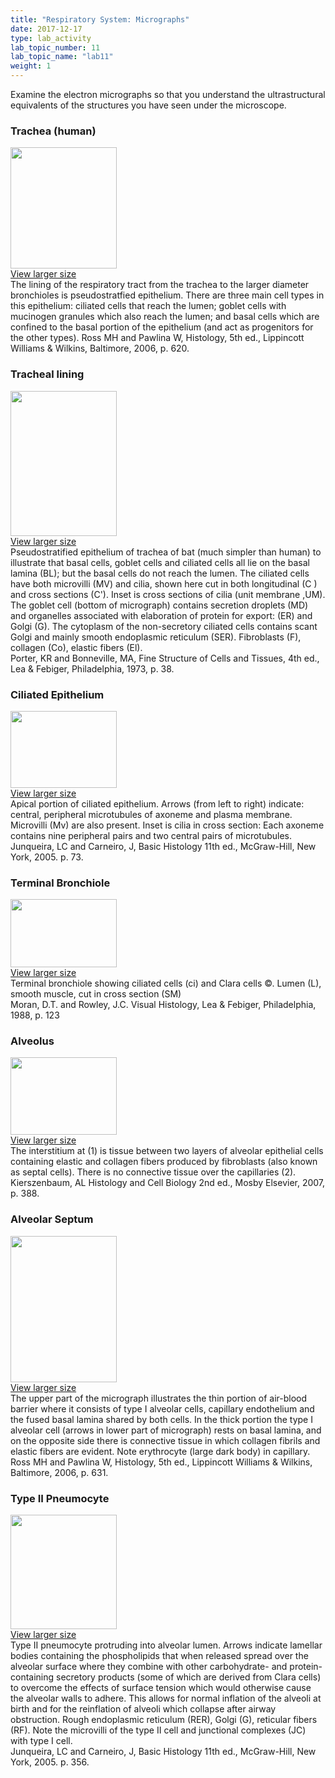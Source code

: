 ```yaml
---
title: "Respiratory System: Micrographs"
date: 2017-12-17
type: lab_activity
lab_topic_number: 11
lab_topic_name: "lab11"
weight: 1
---
```

<div class="entrybody">
						<p>Examine the electron micrographs so that you understand the ultrastructural equivalents of the structures you have seen under the microscope.</p>

<h3>Trachea (human) </h3>

<div class="slidepopup"><div class="thumbnail"> <a href="/assets_c/2009/07/13-1204/" target="_blank" > <img src="http://ccnmtl.columbia.edu/projects/histologylab/assets/images/13-thumb-170x194-1204.jpg" width="170" height="194" alt="" class="mt-image-left"> </a><br> <a href="/assets_c/2009/07/13-1204/" target="_blank" >View larger size</a></div><div class="slidetxt">The lining of the respiratory tract from the trachea to the larger diameter bronchioles is pseudostratfied epithelium. There are three main cell types in this epithelium: ciliated cells that reach the lumen; goblet cells with mucinogen granules which also reach the lumen; and basal cells which are confined to the basal portion of the epithelium (and act as progenitors for the other types). 
Ross MH and Pawlina W, Histology, 5th ed., Lippincott Williams &amp; Wilkins, Baltimore, 2006, p. 620.</div></div>

<h3>Tracheal lining</h3>

<div class="slidepopup"><div class="thumbnail"> <a href="/assets_c/2009/07/07-1186/" target="_blank" > <img src="http://ccnmtl.columbia.edu/projects/histologylab/assets/images/07-thumb-170x232-1186.jpg" width="170" height="232" alt="" class="mt-image-left"> </a><br> <a href="/assets_c/2009/07/07-1186/" target="_blank" >View larger size</a></div><div class="slidetxt">
Pseudostratified epithelium of trachea of bat (much simpler than human) to illustrate that basal cells, goblet cells and ciliated cells all lie on the basal lamina (BL); but the basal cells do not reach the lumen. The ciliated cells have both microvilli (MV) and cilia, shown here cut in both longitudinal (C ) and cross sections (C'). Inset is cross sections of cilia (unit membrane ,UM). The goblet cell (bottom of micrograph) contains secretion droplets (MD) and organelles associated with elaboration of protein for export: (ER) and Golgi (G). The cytoplasm of the non-secretory ciliated cells contains scant Golgi and mainly smooth endoplasmic reticulum (SER). Fibroblasts (F), collagen (Co), elastic fibers (El). <br>
Porter, KR and Bonneville, <span class="caps">MA,</span> Fine Structure of Cells and Tissues, 4th ed., Lea &amp; Febiger, Philadelphia, 1973, p. 38.</div></div>

<h3>Ciliated Epithelium  </h3>

<div class="slidepopup"><div class="thumbnail"> <a href="/assets_c/2009/07/08-1189/" target="_blank" > <img src="http://ccnmtl.columbia.edu/projects/histologylab/assets/images/08-thumb-170x123-1189.jpg" width="170" height="123" alt="" class="mt-image-left"> </a><br> <a href="/assets_c/2009/07/08-1189/" target="_blank" >View larger size</a></div><div class="slidetxt">
Apical portion of ciliated epithelium. Arrows (from left to right) indicate: central, peripheral microtubules of axoneme and plasma membrane. Microvilli (Mv) are also present. Inset is cilia in cross section: Each axoneme contains nine peripheral pairs and two central pairs of microtubules. <br>
Junqueira, LC and Carneiro, J, Basic Histology 11th ed., McGraw-Hill, New York, 2005. p. 73.</div></div>

<h3>Terminal Bronchiole </h3>

<div class="slidepopup"><div class="thumbnail"> <a href="/assets_c/2009/07/11-1198/" target="_blank" > <img src="http://ccnmtl.columbia.edu/projects/histologylab/assets/images/11-thumb-170x109-1198.jpg" width="170" height="109" alt="" class="mt-image-left"> </a><br> <a href="/assets_c/2009/07/11-1198/" target="_blank" >View larger size</a></div><div class="slidetxt">
Terminal bronchiole showing ciliated cells (ci) and Clara cells ©. Lumen (L), smooth muscle, cut in cross section (SM) <br>
Moran, <span class="caps">D.T. </span>and Rowley, <span class="caps">J.C.</span> Visual Histology, Lea &amp; Febiger, Philadelphia, 1988, p. 123</div></div>

<h3>Alveolus </h3>

<div class="slidepopup"><div class="thumbnail"> <a href="/assets_c/2009/07/37-1282/" target="_blank" > <img src="http://ccnmtl.columbia.edu/projects/histologylab/assets/images/37-thumb-170x124-1282.jpg" width="170" height="124" alt="" class="mt-image-left"> </a><br> <a href="/assets_c/2009/07/37-1282/" target="_blank" >View larger size</a></div><div class="slidetxt">
The interstitium at (1) is tissue between two layers of alveolar epithelial cells containing elastic and collagen fibers produced by fibroblasts (also known as septal cells). There is no connective tissue over the capillaries (2). Kierszenbaum, AL Histology and Cell Biology 2nd ed., Mosby Elsevier, 2007, p. 388.</div></div>

<h3>Alveolar Septum  </h3>

<div class="slidepopup"><div class="thumbnail"> <a href="/assets_c/2009/07/38-1285/" target="_blank" > <img src="http://ccnmtl.columbia.edu/projects/histologylab/assets/images/38-thumb-170x234-1285.jpg" width="170" height="234" alt="" class="mt-image-left"> </a><br> <a href="/assets_c/2009/07/38-1285/" target="_blank" >View larger size</a></div><div class="slidetxt">
The upper part of the micrograph illustrates the thin portion of air-blood barrier where it consists of type I alveolar cells, capillary endothelium and the fused basal lamina shared by both cells. In the thick portion the type I alveolar cell (arrows in lower part of micrograph) rests on basal lamina, and on the opposite side there is connective tissue in which collagen fibrils and elastic fibers are evident. Note erythrocyte (large dark body) in capillary. Ross MH and Pawlina W, Histology, 5th ed., Lippincott Williams &amp; Wilkins, Baltimore, 2006, p. 631.</div></div>

<h3>Type II Pneumocyte  </h3>

<div class="slidepopup"><div class="thumbnail"> <a href="/assets_c/2009/07/39-1288/" target="_blank" > <img src="http://ccnmtl.columbia.edu/projects/histologylab/assets/images/39-thumb-170x183-1288.jpg" width="170" height="183" alt="" class="mt-image-left"> </a><br> <a href="/assets_c/2009/07/39-1288/" target="_blank" >View larger size</a></div><div class="slidetxt">
Type II pneumocyte protruding into alveolar lumen. Arrows indicate lamellar bodies containing the phospholipids that when released spread over the alveolar surface where they combine with other carbohydrate- and protein-containing secretory products (some of which are derived from Clara cells) to overcome the effects of surface tension which would otherwise cause the alveolar walls to adhere. This allows for normal inflation of the alveoli at birth and for the reinflation of alveoli which collapse after airway obstruction. Rough endoplasmic reticulum (RER), Golgi (G), reticular fibers (RF). Note the microvilli of the type II cell and junctional complexes (JC) with type I cell. <br>
Junqueira, LC and Carneiro, J, Basic Histology 11th ed., McGraw-Hill, New York, 2005. p. 356.</div></div>
						
						
</div>
